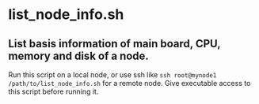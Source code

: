 # list_node_info.sh
## List basis information of main board, CPU, memory and disk of a node.
Run this script on a local node, or use ssh like `ssh root@mynode1 /path/to/list_node_info.sh` for a remote node.
Give executable access to this script before running it.

